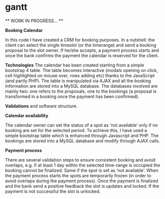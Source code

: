 # gantt
** WORK IN PROGRESS... **

**Booking Calendar**

In this code I have created a CRM for booking purposes. 
In a nutshell: the client can select the single timeslot (or the timerange) and send a booking proposal to the slot owner. If he/she accepts, a payment process starts and once the bank confirms the payment the calendar is reserved for the client. 

**Technologies**
The calendar has been created starting from a simple bootstrap 4 table. 
The table becomes interactive (modals opening on click, cell highlighted on mouse over, rows adding etc) thanks to the JavaScript (and partly PHP).
The table is manipulated via AJAX and all the booking information are stored into a MySQL database. 
The databases involved are mainly two: one refers to the proposals, one to the bookings (a proposal is transformed in a booking once the payment has been confirmed).

**Validations** and software structure. 

**Calendar availability**

The calendar owner can set the status of a spot as ‘not available’ only if no booking are set for the selected period. To achieve this, I have used a simple bootstrap table which is enhanced through Javascript and PHP. The bookings are stored into a MySQL database and modify through AJAX calls. 


**Payment process**

There are several validation steps to ensure consistent booking and avoid overlaps, e.g. if at least 1 day within the selected time-range is occupied the booking cannot be finalized. Same if the spot is set as ‘not available’. 
When the payment process starts the spots are temporarily frozen (in order to avoid overlaps during the payment process). Once the payment is finalized and the bank send a positive feedback the slot is updates and locked. If the payment is not successful the slot is unlocked.


